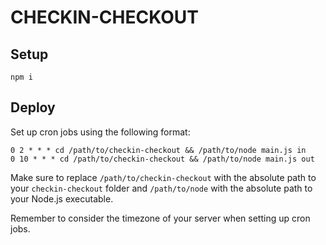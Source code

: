 # CHECKIN-CHECKOUT

## Setup

```shell
npm i
```

## Deploy

Set up cron jobs using the following format:

```shell
0 2 * * * cd /path/to/checkin-checkout && /path/to/node main.js in
0 10 * * * cd /path/to/checkin-checkout && /path/to/node main.js out
```

Make sure to replace `/path/to/checkin-checkout` with the absolute path to your `checkin-checkout` folder and `/path/to/node`
with the absolute path to your Node.js executable.

Remember to consider the timezone of your server when setting up cron jobs.